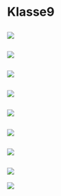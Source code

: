 # Klasse9


![](Klasse9/1.png)
---
![](Klasse9/2.png)
---
![](Klasse9/3.png)
---
![](Klasse9/2.png)
---
![](Klasse9/5.png)
---
![](Klasse9/6.png)
---
![](Klasse9/7.png)
---
![](Klasse9/8.png)
---
![](Klasse9/9.png)
